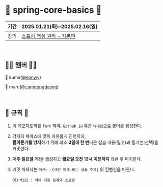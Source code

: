 # 🍃 spring-core-basics 🍃

|기간|2025.01.21(화)~2025.02.16(일)|
|--|--|
|강의|[스프링 핵심 원리 - 기본편](https://www.inflearn.com/course/%EC%8A%A4%ED%94%84%EB%A7%81-%ED%95%B5%EC%8B%AC-%EC%9B%90%EB%A6%AC-%EA%B8%B0%EB%B3%B8%ED%8E%B8)|

<br>

## 👩‍💻 멤버 👩‍💻
🐻 kuma([@eonwy](https://github.com/eonwy))

🐶 maru([@comgongdaeng](https://github.com/comgongdaeng))


<br>


## 📝 규칙 📝
1. 이 레포지토리를 `fork` 하여, `Github ID` 혹은 `닉네임`으로 폴더를 생성한다.
2. 각자의 페이스에 맞춰 자유롭게 진행하되, <br>**몰아듣기를 방지**하기 위해 최소 **3일에 한 번**씩은 실습 내용(필수)과 필기본(선택)을 커밋한다.
3. **매주 일요일** PR을 생성하고 **월요일 오전 12시 이전까지** 리뷰 후 머지한다.
4. 커멧 메세지는 `섹션n :{섹션 이름 또는 실습 주제}` 의 컨벤션을 따른다.

    예) `섹션2 : 객체 지향 설계와 스프링`
